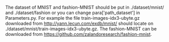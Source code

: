 The dataset of MNIST and fashion-MNIST should be put in ./dataset/mnist/ and ./dataset/fashion or you can change para['path_dataset'] in Parameters.py. For example the file train-images-idx3-ubyte.gz downloaded from http://yann.lecun.com/exdb/mnist/ should locate on ./dataset/mnist/train-images-idx3-ubyte.gz. The fashion-MNIST can be downloaded from https://github.com/zalandoresearch/fashion-mnist.
